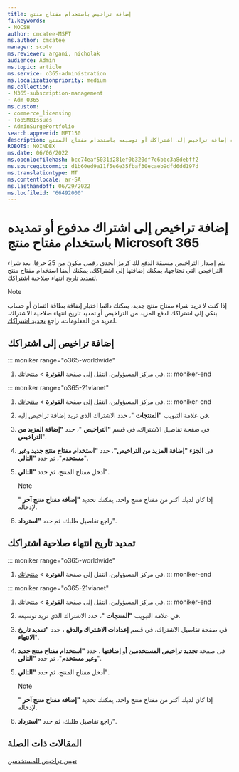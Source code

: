 ```yaml
---
title: إضافة تراخيص باستخدام مفتاح منتج
f1.keywords:
- NOCSH
author: cmcatee-MSFT
ms.author: cmcatee
manager: scotv
ms.reviewer: argani, nicholak
audience: Admin
ms.topic: article
ms.service: o365-administration
ms.localizationpriority: medium
ms.collection:
- M365-subscription-management
- Adm_O365
ms.custom:
- commerce_licensing
- TopSMBIssues
- AdminSurgePortfolio
search.appverid: MET150
description: تعرف على كيفية إضافة تراخيص إلى اشتراكك أو توسيعه باستخدام مفتاح المنتج.
ROBOTS: NOINDEX
ms.date: 06/06/2022
ms.openlocfilehash: bcc74eaf5031d281ef0b320df7c6bbc3a8debff2
ms.sourcegitcommit: d1b60ed9a11f5e6e35fbaf30ecaeb9dfd6dd197d
ms.translationtype: MT
ms.contentlocale: ar-SA
ms.lasthandoff: 06/29/2022
ms.locfileid: "66492000"
---
```

# <a name="add-licenses-to-or-extend-a-paid-subscription-by-using-a-microsoft-365-product-key"></a>إضافة تراخيص إلى اشتراك مدفوع أو تمديده باستخدام مفتاح منتج Microsoft 365

يتم إصدار التراخيص مسبقة الدفع لك كرمز أبجدي رقمي مكون من 25 حرفا. بعد شراء التراخيص التي تحتاجها، يمكنك إضافتها إلى اشتراكك. يمكنك أيضا استخدام مفتاح منتج لتمديد تاريخ انتهاء صلاحية اشتراكك.

> [!NOTE]
> إذا كنت لا تريد شراء مفتاح منتج جديد، يمكنك دائما اختيار إضافة بطاقة ائتمان أو حساب بنكي إلى اشتراكك لدفع المزيد من التراخيص أو تمديد تاريخ انتهاء صلاحية الاشتراك. لمزيد من المعلومات، راجع [تجديد اشتراكك](../subscriptions/renew-your-subscription.md).
  
## <a name="add-licenses-to-your-subscription"></a>إضافة تراخيص إلى اشتراكك

::: moniker range="o365-worldwide"

1. في مركز المسؤولين، انتقل إلى صفحة **الفوترة** \> <a href="https://go.microsoft.com/fwlink/p/?linkid=842054" target="_blank">منتجاتك</a>.
::: moniker-end

::: moniker range="o365-21vianet"

1. في مركز المسؤولين، انتقل إلى صفحة **الفوترة** \> <a href="https://go.microsoft.com/fwlink/p/?linkid=850626" target="_blank">منتجاتك</a>.
::: moniker-end

2. في علامة التبويب **"المنتجات** "، حدد الاشتراك الذي تريد إضافة تراخيص إليه.
3. في صفحة تفاصيل الاشتراك، في قسم **"التراخيص** "، حدد **"إضافة المزيد من التراخيص**".
4. في **الجزء "إضافة المزيد من التراخيص"**، حدد **"استخدام مفتاح منتج جديد وغير مستخدم**"، ثم حدد **"التالي**".
5. أدخل مفتاح المنتج، ثم حدد **"التالي**".
    > [!NOTE]
    > إذا كان لديك أكثر من مفتاح منتج واحد، يمكنك تحديد **"إضافة مفتاح منتج آخر** " لإدخاله.
6. راجع تفاصيل طلبك، ثم حدد **"استرداد**".
  
## <a name="extend-the-expiration-date-of-your-subscription"></a>تمديد تاريخ انتهاء صلاحية اشتراكك

::: moniker range="o365-worldwide"

1. في مركز المسؤولين، انتقل إلى صفحة **الفوترة** \> <a href="https://go.microsoft.com/fwlink/p/?linkid=842054" target="_blank">منتجاتك</a>.
::: moniker-end

::: moniker range="o365-21vianet"

1. في مركز المسؤولين، انتقل إلى صفحة **الفوترة** \> <a href="https://go.microsoft.com/fwlink/p/?linkid=850626" target="_blank">منتجاتك</a>.
::: moniker-end

2. في علامة التبويب **"المنتجات** "، حدد الاشتراك الذي تريد توسيعه.
3. في صفحة تفاصيل الاشتراك، في قسم **إعدادات الاشتراك والدفع** ، حدد **"تمديد تاريخ الانتهاء**".
4. في صفحة **تجديد تراخيص المستخدمين أو إضافتها** ، حدد **"استخدام مفتاح منتج جديد وغير مستخدم**"، ثم حدد **"التالي**".
5. أدخل مفتاح المنتج، ثم حدد **"التالي**".
    > [!NOTE]
    > إذا كان لديك أكثر من مفتاح منتج واحد، يمكنك تحديد **"إضافة مفتاح منتج آخر** " لإدخاله.
6. راجع تفاصيل طلبك، ثم حدد **"استرداد**".

## <a name="related-articles"></a>المقالات ذات الصلة

[تعيين تراخيص للمستخدمين](../../admin/manage/assign-licenses-to-users.md)
